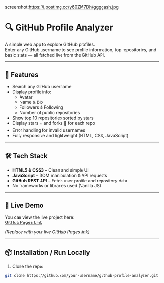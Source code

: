 screenshot:https://i.postimg.cc/y60ZM7Dh/ggggash.jpg


# 🔍 GitHub Profile Analyzer

A simple web app to explore GitHub profiles.  
Enter any GitHub username to see profile information, top repositories, and basic stats — all fetched live from the GitHub API.  

---

## 🌟 Features

- Search any GitHub username
- Display profile info:
  - Avatar
  - Name & Bio
  - Followers & Following
  - Number of public repositories
- Show top 10 repositories sorted by stars
- Display stars ⭐ and forks 🍴 for each repo
- Error handling for invalid usernames
- Fully responsive and lightweight (HTML, CSS, JavaScript)

---

## 🛠️ Tech Stack

- **HTML5 & CSS3** – Clean and simple UI
- **JavaScript** – DOM manipulation & API requests
- **GitHub REST API** – Fetch user profile and repository data
- No frameworks or libraries used (Vanilla JS)

---

## 🚀 Live Demo

You can view the live project here:  
[GitHub Pages Link](https://your-username.github.io/github-profile-analyzer/)  

*(Replace with your live GitHub Pages link)*

---

## 📦 Installation / Run Locally

1. Clone the repo:  
```bash
git clone https://github.com/your-username/github-profile-analyzer.git
